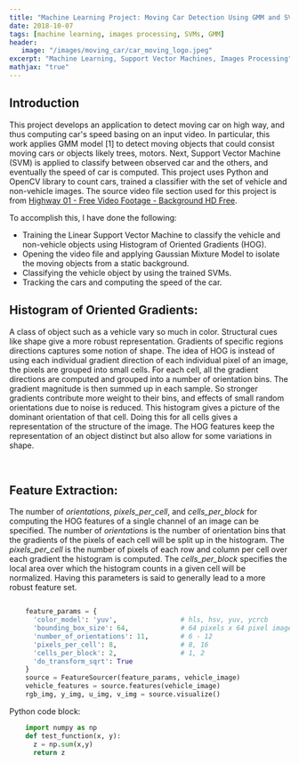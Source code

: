 ```yaml
---
title: "Machine Learning Project: Moving Car Detection Using GMM and SVMs"
date: 2018-10-07
tags: [machine learning, images processing, SVMs, GMM]
header:
   image: "/images/moving_car/car_moving_logo.jpeg"
excerpt: "Machine Learning, Support Vector Machines, Images Processing"
mathjax: "true"
---
```


## Introduction

This project develops an application to detect moving car on high way, and thus computing car's speed basing on an input video. In particular, this work applies GMM model [1] to detect moving objects that could consist moving cars or objects likely trees, motors. Next, Support Vector Machine (SVM) is applied to classify between observed car and the others, and eventually the speed of car is computed. This project uses Python and OpenCV library to count cars, trained a classifier with the set of vehicle and non-vehicle images. The source video file section used for this project is from [Highway 01 - Free Video Footage - Background HD Free](https://www.youtube.com/watch?v=dTdsjKRyMuU).

To accomplish this, I have done the following:

* Training the Linear Support Vector Machine to classify the vehicle and non-vehicle objects using Histogram of Oriented Gradients (HOG).
* Opening the video file and applying Gaussian Mixture Model to isolate the moving objects from a static background.
* Classifying the vehicle object by using the trained SVMs.
* Tracking the cars and computing the speed of the car.

## Histogram of Oriented Gradients:

A class of object such as a vehicle vary so much in color. Structural cues like shape give a more robust representation. Gradients of specific regions directions captures some notion of shape. The idea of HOG is instead of using each individual gradient direction of each individual pixel of an image, the pixels are grouped into small cells. For each cell, all the gradient directions are computed and grouped into a number of orientation bins. The gradient magnitude is then summed up in each sample. So stronger gradients contribute more weight to their bins, and effects of small random orientations due to noise is reduced. This histogram gives a picture of the dominant orientation of that cell. Doing this for all cells gives a representation of the structure of the image. The HOG features keep the representation of an object distinct but also allow for some variations in shape.

<img src="{{ site.url }}{{ site.baseurl }}/images/moving_car/HOG_1.png" alt="">

<img src="{{ site.url }}{{ site.baseurl }}/images/moving_car/HOG_2.png" alt="">

## Feature Extraction:

The number of *orientations*, *pixels_per_cell*, and *cells_per_block* for computing the HOG features of a single channel of an image can be specified. The number of *orientations* is the number of orientation bins that the gradients of the pixels of each cell will be split up in the histogram. The *pixels_per_cell* is the number of pixels of each row and column per cell over each gradient the histogram is computed. The *cells_per_block* specifies the local area over which the histogram counts in a given cell will be normalized. Having this parameters is said to generally lead to a more robust feature set.

<img src="{{ site.url }}{{ site.baseurl }}/images/moving_car/HOG_3.png" alt="">

```python
    feature_params = {
      'color_model': 'yuv',                # hls, hsv, yuv, ycrcb
      'bounding_box_size': 64,             # 64 pixels x 64 pixel image
      'number_of_orientations': 11,        # 6 - 12
      'pixels_per_cell': 8,                # 8, 16
      'cells_per_block': 2,                # 1, 2
      'do_transform_sqrt': True
    }
    source = FeatureSourcer(feature_params, vehicle_image)
    vehicle_features = source.features(vehicle_image)
    rgb_img, y_img, u_img, v_img = source.visualize()
```






Python code block:
```python
    import numpy as np
    def test_function(x, y):
      z = np.sum(x,y)
      return z
